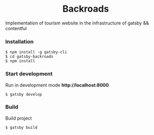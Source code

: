 <h1 align="center">
  Backroads
</h1>

Implementation of tourism website in the infrastructure of gatsby && contentful

### Installation

```
$ npm install -g gatsby-cli
$ cd gatsby-backroads
$ npm install
```

### Start development

Run in development mode **http://localhost:8000**

```
$ gatsby develop
```

### Build

Build project

```
$ gatsby build
```
